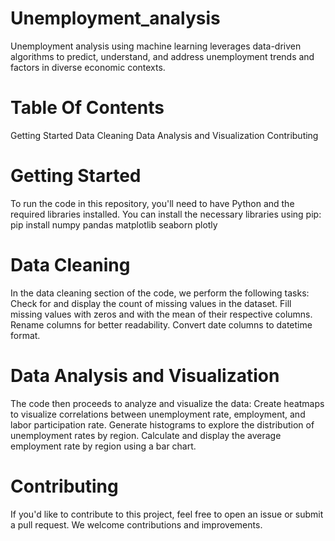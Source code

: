 # Unemployment_analysis
Unemployment analysis using machine learning leverages data-driven algorithms to predict, understand, and address unemployment trends and factors in diverse economic contexts.

# Table Of Contents
  Getting Started
  Data Cleaning
  Data Analysis and Visualization
  Contributing
  
# Getting Started
To run the code in this repository, you'll need to have Python and the required libraries installed. You can install the necessary libraries using pip:
pip install numpy pandas matplotlib seaborn plotly

# Data Cleaning
In the data cleaning section of the code, we perform the following tasks:
 Check for and display the count of missing values in the dataset.
 Fill missing values with zeros and with the mean of their respective columns.
 Rename columns for better readability.
 Convert date columns to datetime format.

# Data Analysis and Visualization
The code then proceeds to analyze and visualize the data:
Create heatmaps to visualize correlations between unemployment rate, employment, and labor participation rate.
Generate histograms to explore the distribution of unemployment rates by region.
Calculate and display the average employment rate by region using a bar chart.

# Contributing
If you'd like to contribute to this project, feel free to open an issue or submit a pull request. We welcome contributions and improvements.

